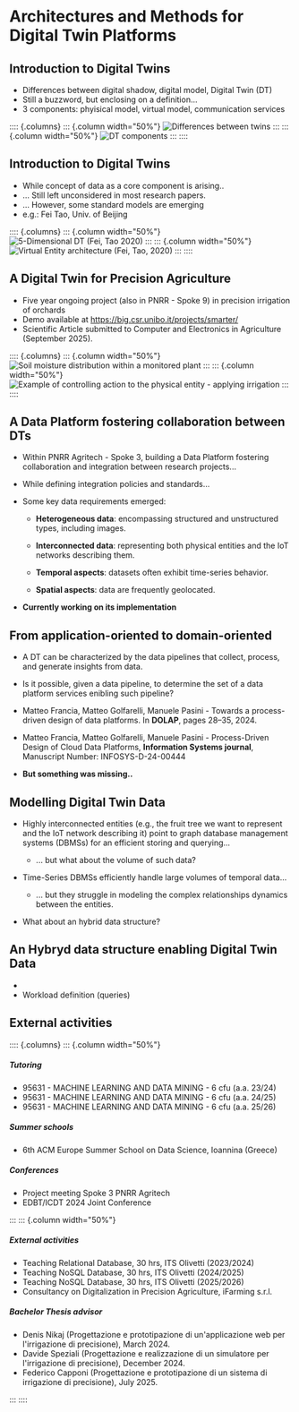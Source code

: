 # Architectures and Methods for Digital Twin Platforms

## Introduction to Digital Twins

 - Differences between digital shadow, digital model, Digital Twin (DT)
 - Still a buzzword, but enclosing on a definition...
 - 3 components: phyisical model, virtual model, communication services

:::: {.columns}
::: {.column width="50%"}
![Differences between twins](https://github.com/ManuelePasini/slides-markdown/blob/master/slides/images/dt/twin_model_shadow.png?raw=true)
:::
::: {.column width="50%"}
![DT components](https://github.com/ManuelePasini/slides-markdown/blob/master/slides/images/dt/dt.png?raw=true)
:::
::::

## Introduction to Digital Twins

- While concept of data as a core component is arising..
- ... Still left unconsidered in most research papers.
- ... However, some standard models are emerging
- e.g.: Fei Tao, Univ. of Beijing

:::: {.columns}
::: {.column width="50%"}
 ![5-Dimensional DT (Fei, Tao 2020)](https://github.com/ManuelePasini/slides-markdown/blob/master/slides/images/dt/5dim.png?raw=true)
:::
::: {.column width="50%"}
![Virtual Entity architecture (Fei, Tao, 2020)](https://github.com/ManuelePasini/slides-markdown/blob/master/slides/images/dt/digital_model.png?raw=true)
:::
::::

## A Digital Twin for Precision Agriculture

- Five year ongoing project (also in PNRR - Spoke 9) in precision irrigation of orchards
- Demo available at https://big.csr.unibo.it/projects/smarter/
- Scientific Article submitted to Computer and Electronics in Agriculture (September 2025).

:::: {.columns}
::: {.column width="50%"}
![Soil moisture distribution within a monitored plant](https://github.com/ManuelePasini/slides-markdown/blob/master/slides/images/phd2ndyear/dt_agro.png?raw=true)
:::
::: {.column width="50%"}
![Example of controlling action to the physical entity - applying irrigation](https://github.com/ManuelePasini/slides-markdown/blob/master/slides/images/phd2ndyear/action_agro_dt.png?raw=true)
:::
::::



## A Data Platform fostering collaboration between DTs

- Within PNRR Agritech - Spoke 3, building a Data Platform fostering collaboration and integration between research projects...
- While defining integration policies and standards...
- Some key data requirements emerged:

    - <b>Heterogeneous data</b>: encompassing structured and unstructured types, including images.

    - <b>Interconnected data</b>: representing both physical entities and the IoT networks describing them.

    - <b>Temporal aspects</b>: datasets often exhibit time-series behavior.

    - <b>Spatial aspects</b>: data are frequently geolocated.

- **Currently working on its implementation**

## From application-oriented to domain-oriented

- A DT can be characterized by the data pipelines that collect, process, and generate insights from data.
- Is it possible, given a data pipeline, to determine the set of a data platform services enibling such pipeline?

- Matteo Francia, Matteo Golfarelli, Manuele Pasini - Towards a process-driven design of data platforms. In <b>DOLAP</b>, pages 28–35, 2024.

- Matteo Francia, Matteo Golfarelli, Manuele Pasini - Process-Driven Design of Cloud Data Platforms, <b>Information Systems journal</b>, Manuscript Number: INFOSYS-D-24-00444

- **But something was missing..**

## Modelling Digital Twin Data

- Highly interconnected entities (e.g., the fruit tree we want to represent and the IoT network describing it) point to graph database management systems (DBMSs) for an efficient storing and querying...
    - ... but what about the volume of such data?
- Time-Series DBMSs efficiently handle large volumes of temporal data...
    - ... but they struggle in modeling the complex relationships dynamics between the entities.

- What about an hybrid data structure?

## An Hybryd data structure enabling Digital Twin Data

-
- Workload definition (queries)

## External activities

:::: {.columns}
::: {.column width="50%"}

##### Tutoring

- 95631 - MACHINE LEARNING AND DATA MINING - 6 cfu (a.a. 23/24)
- 95631 - MACHINE LEARNING AND DATA MINING - 6 cfu (a.a. 24/25)
- 95631 - MACHINE LEARNING AND DATA MINING - 6 cfu (a.a. 25/26)

##### Summer schools

- 6th ACM Europe Summer School on Data Science, Ioannina (Greece)

##### Conferences

- Project meeting Spoke 3 PNRR Agritech
- EDBT/ICDT 2024 Joint Conference


:::
::: {.column width="50%"}

##### External activities

- Teaching Relational Database, 30 hrs, ITS Olivetti (2023/2024)
- Teaching NoSQL Database, 30 hrs, ITS Olivetti (2024/2025)
- Teaching NoSQL Database, 30 hrs, ITS Olivetti (2025/2026)
- Consultancy on Digitalization in Precision Agriculture, iFarming s.r.l.

##### Bachelor Thesis advisor

- Denis Nikaj (Progettazione e prototipazione di un'applicazione web per l'irrigazione di precisione), March 2024.
- Davide Speziali  (Progettazione e realizzazione di un simulatore per l'irrigazione di precisione), December 2024.
- Federico Capponi (Progettazione e prototipazione di un sistema di irrigazione di precisione), July 2025.

:::
::::